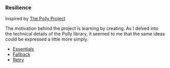 ### Resilience

Inspired by [The Polly Project](https://www.thepollyproject.org)

The motivation behind the project is learning by creating. As I delved into the technical details of the Polly library, it seemed to me that the same ideas could be expressed a little more simply.

- [Essentials](./examples/essentials.md)
- [Fallback](./examples/fallback/README.md)
- [Retry](./examples/retry/README.md)
